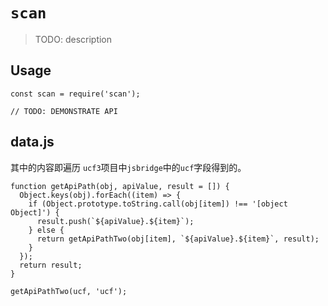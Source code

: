 # `scan`

> TODO: description

## Usage

```
const scan = require('scan');

// TODO: DEMONSTRATE API
```

## data.js

其中的内容即遍历 `ucf3`项目中`jsbridge`中的`ucf`字段得到的。

```
function getApiPath(obj, apiValue, result = []) {
  Object.keys(obj).forEach((item) => {
    if (Object.prototype.toString.call(obj[item]) !== '[object Object]') {
      result.push(`${apiValue}.${item}`);
    } else {
      return getApiPathTwo(obj[item], `${apiValue}.${item}`, result);
    }
  });
  return result;
}

getApiPathTwo(ucf, 'ucf');
```
